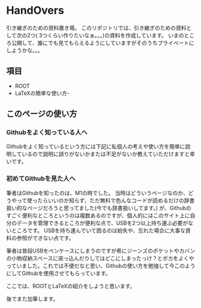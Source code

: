 # HandOvers
引き継ぎのための資料置き場。
このリポジトリでは、引き継ぎのための資料として次の2つ( 3つくらい作りたいなぁ。。。)の資料を作成しています。
いまのところ公開して、誰にでも見てもらえるようにしていますがそのうちプライベートにしようかな。。。

## 項目
- ROOT
- LaTeXの簡単な使い方-

## このぺージの使い方
### Githubをよく知っている人へ

Githubをよく知っているという方には下記に私個人の考えや使い方を簡単に説明しているので説明に誤りがないかまたは不足がないか教えていただけますと幸いです。

### 初めてGithubを見た人へ

筆者はGithubを知ったのは、M1の時でした。
当時はどういうページなのか、どうやって使ったらいいのか知らず、ただ無料で色んなコードが読めるだけの辞書扱い的なページだろうと思ってました(今でも辞書扱いしてます。)
が、Githubのすごく便利なところというのは複数あるのですが、個人的にはこのサイト上に自分のデータを管理できるところが便利な点で、USBを2つ以上持ち運ぶ必要がないところです。
USBを持ち運んでいて困るのは紛失や、忘れた場合に大事な資料の参照ができない点です。

筆者は普段USBをペンケースにしまうのですが希にジーンズのポケットやカバンの小物収納スペースに突っ込んだりしてはどこにしまったっけ？とポカをよくやっていました。これでは不便だなと思い、Githubの使い方を勉強して今このようにしてGithubを使用させてもらっています。

ここでは、ROOTとLaTeXの紹介をしようと思います。


後でまた加筆します。
